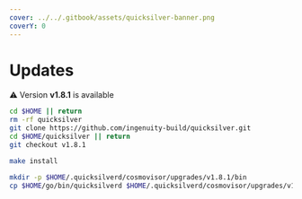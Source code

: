 ```yaml
---
cover: ../../.gitbook/assets/quicksilver-banner.png
coverY: 0
---
```


# Updates

⚠️ Version **v1.8.1** is available

```bash
cd $HOME || return
rm -rf quicksilver
git clone https://github.com/ingenuity-build/quicksilver.git
cd $HOME/quicksilver || return
git checkout v1.8.1

make install

mkdir -p $HOME/.quicksilverd/cosmovisor/upgrades/v1.8.1/bin
cp $HOME/go/bin/quicksilverd $HOME/.quicksilverd/cosmovisor/upgrades/v1.8.1/bin/
```
